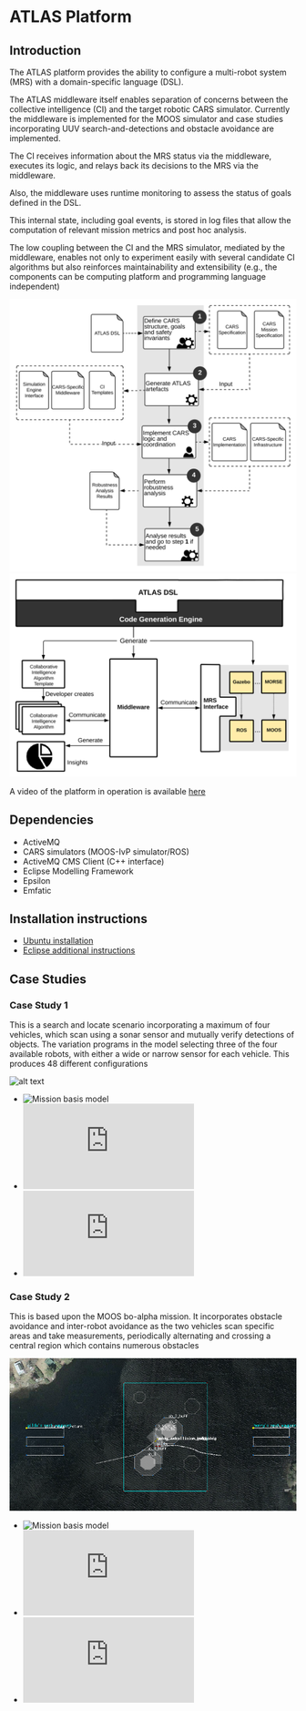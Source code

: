 # ATLAS Platform
## Introduction

The ATLAS platform provides the ability to configure a multi-robot system (MRS) with a domain-specific language (DSL). 

The ATLAS middleware itself enables separation of concerns between the collective intelligence (CI) and the target robotic CARS simulator. Currently the 
middleware is implemented for the MOOS simulator and case studies incorporating UUV search-and-detections and obstacle avoidance are implemented. 

The CI receives information about the MRS status via the middleware, executes its logic, and relays back its decisions to the MRS via the middleware. 

Also, the middleware uses runtime monitoring to assess the status of goals defined in the DSL. 

This internal state, including goal events, is stored in log files that allow the computation of relevant mission metrics and post hoc analysis.

The low coupling between the CI and the MRS simulator, mediated by the middleware, enables not only to experiment easily with several candidate CI 
algorithms but also reinforces maintainability and extensibility (e.g., the components can be computing platform and programming language independent)

![alt text](https://github.com/jrharbin-york/atlas-middleware/blob/ciexpt/images-and-videos/methodologyV.png "ATLAS Methodology")
![alt text](https://github.com/jrharbin-york/atlas-middleware/blob/ciexpt/images-and-videos/architecture3.png "ATLAS Architecture")

A video of the platform in operation is available [here](https://github.com/jrharbin-york/atlas-middleware/blob/ciexpt/images-and-videos/atlas-ci-testing-casestudy1.mp4 "Video of case study 1")

## Dependencies
* ActiveMQ
* CARS simulators (MOOS-IvP simulator/ROS)
* ActiveMQ CMS Client (C++ interface)
* Eclipse Modelling Framework
* Epsilon
* Emfatic

## Installation instructions
* [Ubuntu installation](https://github.com/jrharbin-york/atlas-middleware/blob/ciexpt/install-instructions/ubuntu-install.org "Ubuntu Installation instructions")
* [Eclipse additional instructions](https://github.com/jrharbin-york/atlas-middleware/blob/ciexpt/install-instructions/eclipse-setup.org "Eclipse additional instructions")

## Case Studies
### Case Study 1
This is a search and locate scenario incorporating a maximum of four vehicles,
which scan using a sonar sensor and mutually verify detections of objects. The
variation programs in the model selecting three of the four available robots,
with either a wide or narrow sensor for each vehicle. This produces 48 different
configurations

![alt
text](https://github.com/jrharbin-york/atlas-middleware/blob/ciexpt/images-and-videos/screenshot-image.png
"Case Study image")

* ![Mission basis model](https://github.com/jrharbin-york/atlas-middleware/blob/ciexpt/middleware-java/experiment-models/casestudy1/mission-basis.model "Mission basis model")
* ![Collective Intelligence Standard](https://github.com/jrharbin-york/atlas-middleware/blob/ciexpt/middleware-java/src/atlascollectiveint/expt/casestudy1/ComputerCIshoreside_standard.java "Collective Intelligence Standard")
* ![Collective Intelligence Advanced](https://github.com/jrharbin-york/atlas-middleware/blob/ciexpt/middleware-java/src/atlascollectiveint/expt/casestudy1/ComputerCIshoreside_advanced.java "Collective Intelligence Advanced")

### Case Study 2
This is based upon the MOOS bo-alpha mission. It incorporates obstacle avoidance
and inter-robot avoidance as the two vehicles scan specific areas and take
measurements, periodically alternating and crossing a central region which
contains numerous obstacles

![alt text](https://github.com/jrharbin-york/atlas-middleware/blob/ciexpt/images-and-videos/casestudy2-screenshot.png "Case Study image")

* ![Mission basis model](https://github.com/jrharbin-york/atlas-middleware/blob/ciexpt/middleware-java/experiment-models/casestudy2/mission-basis.model "Mission basis model")
* ![Collective Intelligence Standard](https://github.com/jrharbin-york/atlas-middleware/blob/ciexpt/middleware-java/src/atlascollectiveint/expt/casestudy2/ComputerCIshoreside_standard.java "Collective Intelligence Standard")
* ![Collective Intelligence Energy Tracking](https://github.com/jrharbin-york/atlas-middleware/blob/ciexpt/middleware-java/src/atlascollectiveint/expt/casestudy2/ComputerCIshoreside_energytracking.java "Collective Intelligence Energy Tracking")

